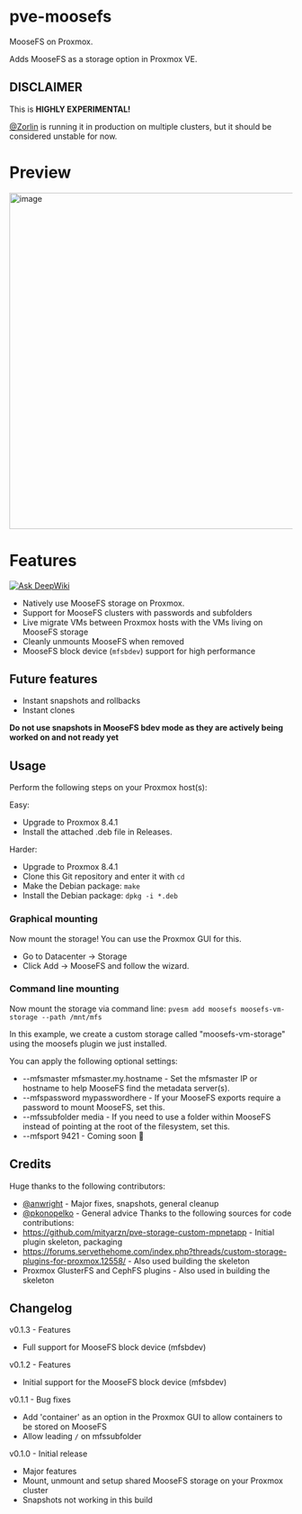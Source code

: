 # pve-moosefs
MooseFS on Proxmox.

Adds MooseFS as a storage option in Proxmox VE.

## DISCLAIMER
This is **HIGHLY EXPERIMENTAL!** 

[@Zorlin](https://github.com/Zorlin) is running it in production on multiple clusters, but it should be considered unstable for now.

# Preview
<img width="597" alt="image" src="https://github.com/user-attachments/assets/a3d13281-344e-4ec4-9ed8-7556582e5d5b" />

# Features
[![Ask DeepWiki](https://deepwiki.com/badge.svg)](https://deepwiki.com/Zorlin/pve-moosefs)

* Natively use MooseFS storage on Proxmox.
* Support for MooseFS clusters with passwords and subfolders
* Live migrate VMs between Proxmox hosts with the VMs living on MooseFS storage
* Cleanly unmounts MooseFS when removed
* MooseFS block device (`mfsbdev`) support for high performance

## Future features
* Instant snapshots and rollbacks
* Instant clones

**Do not use snapshots in MooseFS bdev mode as they are actively being worked on and not ready yet**

## Usage
Perform the following steps on your Proxmox host(s):

Easy:
* Upgrade to Proxmox 8.4.1
* Install the attached .deb file in Releases.

Harder:
* Upgrade to Proxmox 8.4.1
* Clone this Git repository and enter it with `cd`
* Make the Debian package: `make`
* Install the Debian package: `dpkg -i *.deb`

### Graphical mounting
Now mount the storage! You can use the Proxmox GUI for this.

* Go to Datacenter -> Storage
* Click Add -> MooseFS and follow the wizard.

### Command line mounting
Now mount the storage via command line:
`pvesm add moosefs moosefs-vm-storage --path /mnt/mfs`

In this example, we create a custom storage called "moosefs-vm-storage" using the moosefs plugin we just installed.

You can apply the following optional settings:
* --mfsmaster mfsmaster.my.hostname - Set the mfsmaster IP or hostname to help MooseFS find the metadata server(s).
* --mfspassword mypasswordhere - If your MooseFS exports require a password to mount MooseFS, set this.
* --mfssubfolder media - If you need to use a folder within MooseFS instead of pointing at the root of the filesystem, set this.
* --mfsport 9421 - Coming soon 🚧

## Credits
Huge thanks to the following contributors:
* [@anwright](https://github.com/anwright) - Major fixes, snapshots, general cleanup
* [@pkonopelko](https://github.com/pkonopelko) - General advice
Thanks to the following sources for code contributions:
* https://github.com/mityarzn/pve-storage-custom-mpnetapp - Initial plugin skeleton, packaging
* https://forums.servethehome.com/index.php?threads/custom-storage-plugins-for-proxmox.12558/ - Also used building the skeleton
* Proxmox GlusterFS and CephFS plugins - Also used in building the skeleton

## Changelog

v0.1.3 - Features
* Full support for MooseFS block device (mfsbdev)

v0.1.2 - Features
* Initial support for the MooseFS block device (mfsbdev)

v0.1.1 - Bug fixes
* Add 'container' as an option in the Proxmox GUI to allow containers to be stored on MooseFS
* Allow leading `/` on mfssubfolder

v0.1.0 - Initial release
* Major features
* Mount, unmount and setup shared MooseFS storage on your Proxmox cluster
* Snapshots not working in this build
